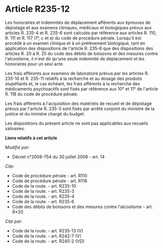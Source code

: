 # Article R235-12

Les honoraires et indemnités de déplacement afférents aux épreuves de dépistage et aux examens cliniques, médicaux et
biologiques prévus aux articles R. 235-4 et R. 235-6 sont calculés par référence aux articles R. 110, R. 111 et R. 117 (1°, c
et e) du code de procédure pénale. Lorsqu'il est procédé à un examen clinique et à un prélèvement biologique, tant en
application des dispositions de l'article R. 235-6 que des dispositions des articles R. 20 à R. 25 du code des débits de
boissons et des mesures contre l'alcoolisme, il n'est dû qu'une seule indemnité de déplacement et les honoraires pour un seul
acte. 

Les frais afférents aux examens de laboratoire prévus par les articles R. 235-10 et R. 235-11 relatifs à la recherche et au
dosage des produits stupéfiants et, le cas échéant, les frais afférents à la recherche des médicaments psychoactifs sont
fixés par référence aux 10° et 11° de l'article R. 118 du code de procédure pénale. 

Les frais afférents à l'acquisition des matériels de recueil et de dépistage prévus par l'article R. 235-3 sont fixés par
arrêté conjoint du ministre de la justice et du ministre chargé du budget. 

Les dispositions du présent article ne sont pas applicables aux recueils salivaires.

**Liens relatifs à cet article**

_Modifié par_:

  - Décret n°2008-754 du 30 juillet 2008 - art. 14

_Cite_:

  - Code de procédure pénale - art. R110
  - Code de procédure pénale - art. R118
  - Code de la route. - art. R235-10
  - Code de la route. - art. R235-3
  - Code de la route. - art. R235-4
  - Code de la route. - art. R235-6
  - Code des débits de boissons et des mesures contre l'alcoolisme - art. R*20

_Cité par_:

  - Code de la route. - art. R235-13 (V)
  - Code de la route. - art. R242-7 (V)
  - Code de la route. - art. R245-2 (VD)
